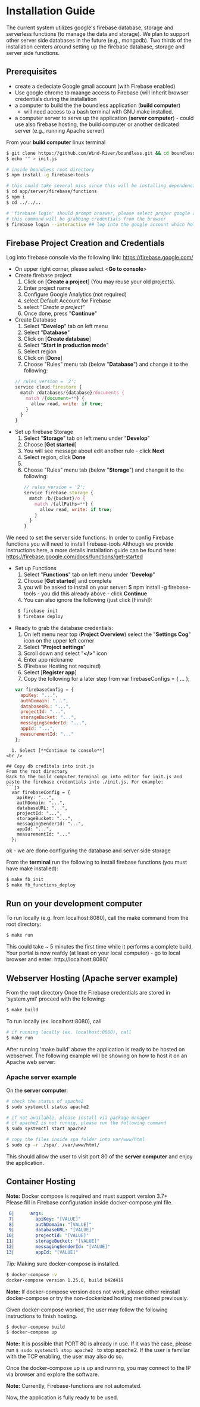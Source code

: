 # Installation Guide

The current system utilizes google's firebase database, storage and serverless functions (to manage the data and storage). We plan to support other server side databases in the future (e.g., mongodb). Two thirds of the installation centers around setting up the firebase database, storage and server side functions. 

## Prerequisites
  * create a dedeciate Google gmail account (with Firebase enabled)
  * Use google chrome to maange access to Firebase (will inherit browser credentials during the installation
  * a computer to build the the boundless application (**build computer**)
    * will need access to a bash terminal with GNU make installed. 
  * a computer server to serve up the application (**server computer**) - could use also firebase hosting, the build computer or another dedicated server (e.g., running Apache server)
  
From your **build computer** linux terminal
```bash
$ git clone https://github.com/Wind-River/boundless.git && cd boundless
$ echo "" > init.js
```


```bash
# inside boundless root directory
$ npm install -g firebase-tools

# this could take several mins since this will be installing dependencies
$ cd app/server/firebase/functions 
$ npm i 
$ cd ../../..

# 'firebase login' should prompt broswer, please select proper google account since
# this command will be grabbing credentials from the browser
$ firebase login --interactive ## log into the google account which holds the firebase project
```

## Firebase Project Creation and Credentials
Log into firebase console via the following link: https://firebase.google.com/

* On upper right corner, please select <**Go to console**>
* Create firebase project
  1. Click on [**Create a project**] (You may reuse your old projects).
  1. Enter project name 
  1. Configure Google Analytics (not required)
    1. select Default Account for Firebase
  1. select "_Create a project_"
  1. Once done, press "**Continue**"
* Create Database
  1. Select "**Develop**" tab on left menu
  1. Select "**Database**" 
  1. Click on [**Create database**]
  1. Select "**Start in production mode**"
  1. Select region
  1. Click on [**Done**]
  1. Choose "Rules" menu tab (below "**Database**") and change it to the following:
  ```js
  // rules_version = '2';
  service cloud.firestore {
    match /databases/{database}/documents {
      match /{document=**} {
        allow read, write: if true;
      }
    }
  }
  ```
* Set up firebase Storage
  1. Select "**Storage**" tab on left menu under "**Develop**"
  1. Choose [**Get started**]
  1. You will see message about edit another rule - click **Next**
  1. Select region, click **Done**
  1. 
  1. Choose "Rules" menu tab (below "**Storage**") and change it to the following:
      ```js
      // rules_version = '2';
      service firebase.storage {
        match /b/{bucket}/o {
          match /{allPaths=**} {
            allow read, write: if true;
          }
        }
      }
      ```
We need to set the server side functions. In order to config Firebase functions you will need to install firebase-tools
Although we provide instructions here, a more details installation guide can be found here:
https://firebase.google.com/docs/functions/get-started
* Set up Functions
  1. Select "**Functions**" tab on left menu under "**Develop**"
  1. Choose [**Get started**] and complete
  1. you will be asked to install on your server: $ npm install -g firebase-tools - you did this already above - click **Continue**
  1. You can also ignore the following (just click [Finsh]):
   ```bash
    $ firebase init
    $ firebase deploy
    ```
* Ready to grab the database credentials:
  1. On left menu near top (**Project Overview**) select the "**Settings Cog**" icon on the upper left corner
  1. Select "**Project settings**"
  1. Scroll down and select "**</>**" icon
  1. Enter app nickname 
  1. (Firebase Hosting not required)
  1. Select [**Register app**]
  1. Copy the following for a later step from var firebaseConfigs = { ... };
  ```js
  var firebaseConfig = {
    apiKey: "...",
    authDomain: "...",
    databaseURL: "...",
    projectId: "...",
    storageBucket: "...",
    messagingSenderId: "...",
    appId: "...",
    measurementId: "..."
  };
```
  1. Select [**Continue to console**]
<br />

## Copy db creditals into init.js
From the root directory
Back to the build computer terminal go into editor for init.js and paste the firebase credentials into ./init.js. For example:
```js
  var firebaseConfig = {
    apiKey: "...",
    authDomain: "...",
    databaseURL: "...",
    projectId: "...",
    storageBucket: "...",
    messagingSenderId: "...",
    appId: "...",
    measurementId: "..."
  };
```
ok - we are done configuring the database and server side storage

From the **terminal** run the following to install firebase functions (you must have make installed):
```bash
$ make fb_init
$ make fb_functions_deploy
```

## Run on your development computer
To run locally (e.g. from localhost:8080), call the make command from the root directory:
```bash
$ make run
```
This could take ~ 5 minutes the first time while it performs a complete build. 
Your portal is now reafdy (at least on your local computer) - go to local browser and enter:
   http://localhost:8080/ 

## Webserver Hosting (Apache server example)

From the root directory
Once the Firebase credentials are stored in 'system.yml' proceed with the following:

```bash
$ make build
```

To run locally (ex. localhost:8080), call
```bash
# if running locally (ex. localhost:8080), call
$ make run
```

After running 'make build' above the application is ready to be hosted on webserver.
The following example will be showing on how to host it on an Apache web server:

### Apache server example
On the **server computer**: 
```bash
# check the status of apache2
$ sudo systemctl status apache2

# if not available, please install via package-manager
# if apache2 is not runnig, please run the following command
$ sudo systemctl start apache2

# copy the files inside spa folder into var/www/html
$ sudo cp -r ./spa/. /var/www/html/
```

This should allow the user to visit port 80 of the **server computer** and enjoy the
application.

## Container Hosting

**Note:** Docker compose is required and must support version 3.7+
<br />
Please fill in Firebase configuration inside docker-compose.yml file.
```yaml
 6|      args:
 7|        apiKey: "[VALUE]"
 8|        authDomain: "[VALUE]"
 9|        databaseURL: "[VALUE]"
10|        projectId: "[VALUE]"
11|        storageBucket: "[VALUE]"
12|        messagingSenderId: "[VALUE]"
13|        appId: "[VALUE]"
```

_Tip:_ Making sure docker-compose is installed.

```bash
$ docker-compose -v
docker-compose version 1.25.0, build b42d419
```

**Note:** If docker-compose version does not work, please either reinstall
docker-compose or try the non-dockerized hosting mentioned previously.

Given docker-compose worked, the user may follow the following instructions to
finish hosting.

```bash
$ docker-compose build
$ docker-compose up
```

**Note:** It is possible that PORT 80 is already in use. If it was the case, 
please run ```$ sudo systemctl stop apache2 ``` to stop apache2. If the user is 
familiar with the TCP enabling, the user may also do so.

Once the docker-compose up is up and running, you may connect to the IP via
browser and explore the software.

**Note:** Currently, Firebase-functions are not automated.


Now, the application is fully ready to be used.
